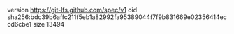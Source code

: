 version https://git-lfs.github.com/spec/v1
oid sha256:bdc39b6affc211f5eb1a82992fa95389044f7f9b831669e02356414eccd6cbe1
size 13494
